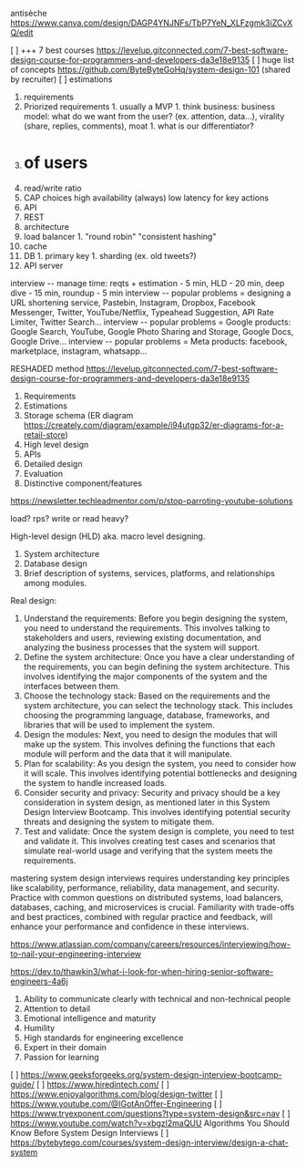 antisèche https://www.canva.com/design/DAGP4YNJNFs/TbP7YeN_XLFzgmk3iZCvXQ/edit

[ ] +++ 7 best courses https://levelup.gitconnected.com/7-best-software-design-course-for-programmers-and-developers-da3e18e9135
[ ] huge list of concepts https://github.com/ByteByteGoHq/system-design-101 (shared by recruiter)
[ ] estimations

1. requirements
  1. Priorized requirements
    1. usually a MVP
    1. think business: business model: what do we want from the user? (ex. attention, data…), virality (share, replies, comments), moat
    1. what is our differentiator?
  1. # of users
  1. read/write ratio
  1. CAP choices
    high availability (always)
    low latency for key actions
1. API
  1. REST
1. architecture
  1. load balancer
    1. "round robin" "consistent hashing"
  1. cache
  1. DB
    1. primary key
    1. sharding (ex. old tweets?)
  1. API server



interview -- manage time: reqts + estimation - 5 min, HLD - 20 min, deep dive - 15 min, roundup - 5 min
interview -- popular problems = designing a URL shortening service, Pastebin, Instagram, Dropbox, Facebook Messenger, Twitter, YouTube/Netflix, Typeahead Suggestion, API Rate Limiter, Twitter Search...
interview -- popular problems = Google products: Google Search, YouTube, Google Photo Sharing and Storage, Google Docs, Google Drive...
interview -- popular problems = Meta products: facebook, marketplace, instagram, whatsapp...


RESHADED method https://levelup.gitconnected.com/7-best-software-design-course-for-programmers-and-developers-da3e18e9135
1. Requirements
2. Estimations
3. Storage schema (ER diagram https://creately.com/diagram/example/i94utgp32/er-diagrams-for-a-retail-store)
4. High level design
5. APIs
6. Detailed design
7. Evaluation
8. Distinctive component/features



https://newsletter.techleadmentor.com/p/stop-parroting-youtube-solutions


load? rps?
write or read heavy?


High-level design (HLD) aka. macro level designing.
1. System architecture
2. Database design
3. Brief description of systems, services, platforms, and relationships among modules.




Real design:
1. Understand the requirements: Before you begin designing the system, you need to understand the requirements. This involves talking to stakeholders and users, reviewing existing documentation, and analyzing the business processes that the system will support.
2. Define the system architecture: Once you have a clear understanding of the requirements, you can begin defining the system architecture. This involves identifying the major components of the system and the interfaces between them.
3. Choose the technology stack: Based on the requirements and the system architecture, you can select the technology stack. This includes choosing the programming language, database, frameworks, and libraries that will be used to implement the system.
4. Design the modules: Next, you need to design the modules that will make up the system. This involves defining the functions that each module will perform and the data that it will manipulate.
5. Plan for scalability: As you design the system, you need to consider how it will scale. This involves identifying potential bottlenecks and designing the system to handle increased loads.
6. Consider security and privacy: Security and privacy should be a key consideration in system design, as mentioned later in this System Design Interview Bootcamp. This involves identifying potential security threats and designing the system to mitigate them.
7. Test and validate: Once the system design is complete, you need to test and validate it. This involves creating test cases and scenarios that simulate real-world usage and verifying that the system meets the requirements.



mastering system design interviews requires understanding key principles like scalability, performance, reliability, data management, and security. Practice with common questions on distributed systems, load balancers, databases, caching, and microservices is crucial. Familiarity with trade-offs and best practices, combined with regular practice and feedback, will enhance your performance and confidence in these interviews.




https://www.atlassian.com/company/careers/resources/interviewing/how-to-nail-your-engineering-interview



https://dev.to/thawkin3/what-i-look-for-when-hiring-senior-software-engineers-4a6j
1. Ability to communicate clearly with technical and non-technical people
2. Attention to detail
3. Emotional intelligence and maturity
4. Humility
5. High standards for engineering excellence
6. Expert in their domain
7. Passion for learning


[ ] https://www.geeksforgeeks.org/system-design-interview-bootcamp-guide/
[ ] https://www.hiredintech.com/
[ ] https://www.enjoyalgorithms.com/blog/design-twitter
[ ] https://www.youtube.com/@IGotAnOffer-Engineering
[ ] https://www.tryexponent.com/questions?type=system-design&src=nav
[ ] https://www.youtube.com/watch?v=xbgzl2maQUU  Algorithms You Should Know Before System Design Interviews 
[ ] https://bytebytego.com/courses/system-design-interview/design-a-chat-system
